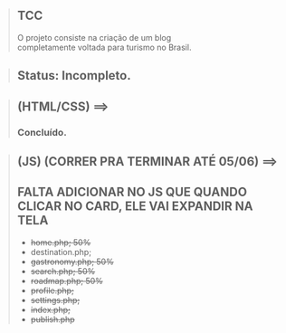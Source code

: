 > ## TCC
> O projeto consiste na criação de um blog <br> completamente voltada para turismo no Brasil.

> ## Status: Incompleto.

> ## (HTML/CSS) ==>
> ### Concluído.

> ## (JS) (CORRER PRA TERMINAR ATÉ 05/06) ==>
> ## FALTA ADICIONAR NO JS QUE QUANDO CLICAR NO CARD, ELE VAI EXPANDIR NA TELA
> + <s>home.php; 50%</s>
> + destination.php;
> + <s>gastronomy.php; 50%</s>
> + <s>search.php; 50%</s>
> + <s>roadmap.php; 50%</s>
> + <s>profile.php;</s>
> + <s>settings.php;</s>
> + <s>index.php;</s>
> + <s>publish.php</s>